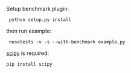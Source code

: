 Setup benchmark plugin:

     python setup.py install

then run example:

     nosetests -v -s --with-benchmark example.py


[scipy](http://www.scipy.org/) is required:

    pip install scipy
